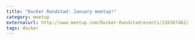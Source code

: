 ```yaml
---
title: "Docker Randstad: January meetup!"
category: meetup
externalurl: http://www.meetup.com/Docker-Randstad/events/226367462/
tags: docker
---
```


